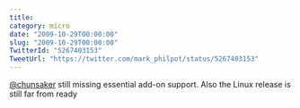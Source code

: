 ```yaml
---
title: 
category: micro
date: "2009-10-29T00:00:00"
slug: "2009-10-29T00:00:00"
TwitterId: "5267403153"
TweetUrl: "https://twitter.com/mark_philpot/status/5267403153"
---
```


[@chunsaker](https://twitter.com/chunsaker) still missing essential add-on
support. Also the Linux release is still far from ready
